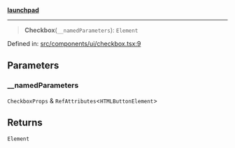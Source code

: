 [**launchpad**](index.md)

***

> **Checkbox**(`__namedParameters`): `Element`

Defined in: [src/components/ui/checkbox.tsx:9](https://github.com/victorbratov/launchpad/blob/6dd13cd77753e59ec2a031fc7279545899826925/src/components/ui/checkbox.tsx#L9)

## Parameters

### \_\_namedParameters

`CheckboxProps` & `RefAttributes`\<`HTMLButtonElement`\>

## Returns

`Element`
